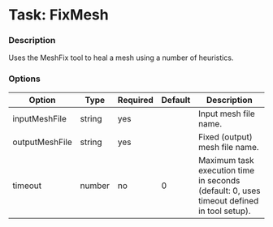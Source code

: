 # Task: FixMesh

### Description

Uses the MeshFix tool to heal a mesh using a number of heuristics.

### Options

| Option         | Type    | Required | Default | Description                                                                              |
|----------------|---------|----------|---------|------------------------------------------------------------------------------------------|
| inputMeshFile  | string  | yes      |         | Input mesh file name.                                                                    |
| outputMeshFile | string  | yes      |         | Fixed (output) mesh file name.                                                           |
| timeout        | number  | no       | 0       | Maximum task execution time in seconds (default: 0, uses timeout defined in tool setup). |
